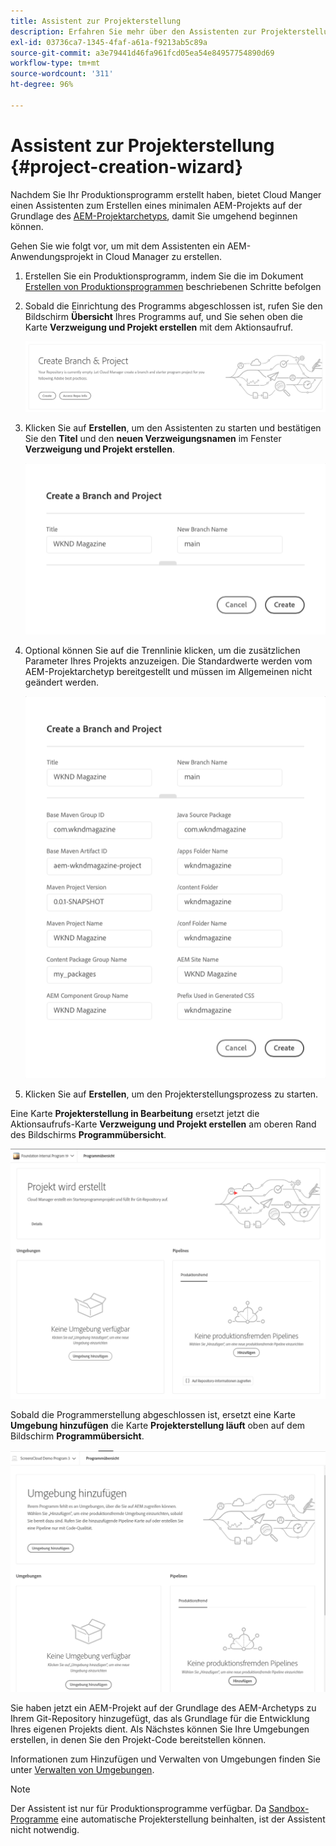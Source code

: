 ```yaml
---
title: Assistent zur Projekterstellung
description: Erfahren Sie mehr über den Assistenten zur Projekterstellung, mit dem Sie Ihr Projekt nach der Erstellung Ihres Produktionsprogramms schnell einrichten können.
exl-id: 03736ca7-1345-4faf-a61a-f9213ab5c89a
source-git-commit: a3e79441d46fa961fcd05ea54e84957754890d69
workflow-type: tm+mt
source-wordcount: '311'
ht-degree: 96%

---
```


# Assistent zur Projekterstellung {#project-creation-wizard}

Nachdem Sie Ihr Produktionsprogramm erstellt haben, bietet Cloud Manger einen Assistenten zum Erstellen eines minimalen AEM-Projekts auf der Grundlage des [AEM-Projektarchetyps](https://experienceleague.adobe.com/docs/experience-manager-core-components/using/developing/archetype/overview.html?lang=de), damit Sie umgehend beginnen können.

Gehen Sie wie folgt vor, um mit dem Assistenten ein AEM-Anwendungsprojekt in Cloud Manager zu erstellen.

1. Erstellen Sie ein Produktionsprogramm, indem Sie die im Dokument [Erstellen von Produktionsprogrammen](creating-production-programs.md) beschriebenen Schritte befolgen

1. Sobald die Einrichtung des Programms abgeschlossen ist, rufen Sie den Bildschirm **Übersicht** Ihres Programms auf, und Sie sehen oben die Karte **Verzweigung und Projekt erstellen** mit dem Aktionsaufruf.

   ![Aktionsaufruf-Karte für den Assistenten](assets/create-wizard1.png)

1. Klicken Sie auf **Erstellen**, um den Assistenten zu starten und bestätigen Sie den **Titel** und den **neuen Verzweigungsnamen** im Fenster **Verzweigung und Projekt erstellen**.

   ![Verzweigung und Projekt erstellen](assets/create-wizard2.png)

1. Optional können Sie auf die Trennlinie klicken, um die zusätzlichen Parameter Ihres Projekts anzuzeigen. Die Standardwerte werden vom AEM-Projektarchetyp bereitgestellt und müssen im Allgemeinen nicht geändert werden.

   ![Zusätzliche Projektparameter](assets/create-wizard5.png)

1. Klicken Sie auf **Erstellen**, um den Projekterstellungsprozess zu starten.


Eine Karte **Projekterstellung in Bearbeitung** ersetzt jetzt die Aktionsaufrufs-Karte **Verzweigung und Projekt erstellen** am oberen Rand des Bildschirms **Programmübersicht**.

![Projekterstellung läuft](assets/create-wizard3.png)

Sobald die Programmerstellung abgeschlossen ist, ersetzt eine Karte **Umgebung hinzufügen** die Karte **Projekterstellung läuft** oben auf dem Bildschirm **Programmübersicht**.

![Umgebung hinzufügen](assets/create-wizard4.png)

Sie haben jetzt ein AEM-Projekt auf der Grundlage des AEM-Archetyps zu Ihrem Git-Repository hinzugefügt, das als Grundlage für die Entwicklung Ihres eigenen Projekts dient. Als Nächstes können Sie Ihre Umgebungen erstellen, in denen Sie den Projekt-Code bereitstellen können.

Informationen zum Hinzufügen und Verwalten von Umgebungen finden Sie unter [Verwalten von Umgebungen](/help/implementing/cloud-manager/manage-environments.md).

>[!NOTE]
>
>Der Assistent ist nur für Produktionsprogramme verfügbar. Da [Sandbox-Programme](introduction-sandbox-programs.md#auto-creation) eine automatische Projekterstellung beinhalten, ist der Assistent nicht notwendig.